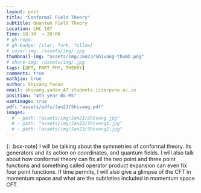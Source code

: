```yaml
---
layout: post
title: "Conformal Field Theory"
subtitle: Quantum Field Theory
Location: LHC 107
Time: 18:30  → 20:00
# gh-repo:
# gh-badge: [star, fork, follow]
# cover-img: /assets/img/.jpg
thumbnail-img: "assets/img/Jan23/Shivang-thumb.png"
# share-img: /assets/img/.jpg
tags: [QFT, PART_PHY, THEORY]
comments: true
mathjax: true
author: Shivang Yadav
email: shivang.yadav_AT_students.iiserpune.ac.in
position: "4th year BS-MS"
wantimage: true
pdf: "assets/pdfs/Jan23/Shivang.pdf"
images:
  # - path: "assets/img/Jan23/Shivang.jpg"
  # - path: "assets/img/Jan23/Shivang1.jpg"
  # - path: "assets/img/Jan23/Shivang2.jpg"
---
```

{: .box-note}
I will be talking about the symmetries of conformal theory. Its generators and its action on coordinates, and quantum fields. I will also talk about how conformal theory can fix all the two point and three point functions and something called operator product expansion can even fix four point functions. If time permits, I will also give a glimpse of the CFT in momentum space and what are the subtleties included in momentum space CFT.